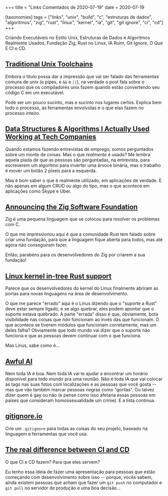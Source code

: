 +++
title = "Links Comentados de 2020-07-19"
date = 2020-07-19

[taxonomies]
tags = ["links", "unix", "build", "c", "estruturas de dados", "algoritmos",
"zig", "rust", "linux", "kernel", "ia", "git", "git ignore", "ci", "cd"]
+++

Criando Executáveis no Estilo Unix, Estruturas de Dados e Algoritmos Realmente
Usados, Fundação Zig, Rust no Linux, IA Ruim, Git Ignore, O Que É CI e CD.

<!-- more -->

## [Traditional Unix Toolchains](https://bsdimp.blogspot.com/2020/07/traditional-unix-toolchains.html?m=1)

Embora o título possa dar a impressão que vai ser falado das ferramentas
comuns de unix (e pipes, e `&&` e `||`), na verdade o post fala sobre o
processo que os compiladores unix fazem quando estão convertendo seu código C
em um executável.

Pode ser um pouco sucinto, mas e sucinto nos lugares certos. Explica bem todo
o processo, as ferramentas envolvidas e o que elas fazem no processo inteiro.

## [Data Structures & Algorithms I Actually Used Working at Tech Companies](https://blog.pragmaticengineer.com/data-structures-and-algorithms-i-actually-used-day-to-day/)

Quando estamos fazendo entrevistas de emprego, somos perguntados sobre um
monte de coisas. Mas o que _realmente_ é usado? Me lembra aquela piada de que
as pessoas são perguntadas, na entrevista, para escreverem um algoritmo para
inverter uma árvoce binária, mas o trabalho é mover um botão 2 píxeis para a
esquerda.

Mas é bom saber o que é realmente utilizado, em aplicações de verdade. E não
apenas em algum CRUD ou algo do tipo, mas o que acontece em aplicações como
Skype e Uber.

## [Announcing the Zig Software Foundation](https://ziglang.org/news/announcing-zig-software-foundation.html)

Zig é uma pequena linguagem que se colocou para resolver os problemas com C.

O que me impressionou aqui é que a comunidade Rust tem falado sobre criar uma
fundação, para que a linguagem fique aberta para todos, mas até agora não
conseguiram fazer.

Então, parabéns para os desenvolvedores do Zig por criarem a sua fundação!

## [Linux kernel in-tree Rust support](https://lkml.org/lkml/2020/7/10/1261)

Parece que os desenvolvedores do kernel do Linux finalmente abriram as portas
para novas linguagens na área de desenvolvimento.

O que me parece "errado" aqui é o Linus dizendo que o "suporte a Rust" deve
estar sempre ligado, e se algo quebrar, eles podem apontar que o suporte
estava quebrado. A parte "errada" disso é que, obviamente, bota visibilidade
nas coisas que _não_ funcionam ao invés das que funcionam. O que acontece se
tiverem módulos que funcionam corretamente, mas um deles falha? Obviamente que
todo mundo vai dizer que o suporte não funciona e que as pessoas devem
continuar com o que funciona.

Mas Linus, sabe como é...

## [Awful AI](https://github.com/daviddao/awful-ai)

Nem toda IA é boa. Nem toda IA vai te ajudar a encontrar um horário disponível
para todo mundo pra uma reunião. Não é toda IA que vai colocar as tags nas
suas fotos com localizações e as pessoas que você gosta -- mas que vão também
marcar pessoas negras como "gorilas". Ou talvez dizer quem é gay ou não (e
pense como isso afetaria essas pessoas em países que consideram
homossexualidade um crime). E a lista continua.

## [gitignore.io](https://www.toptal.com/developers/gitignore)

Crie um `.gitignore` para todas as coisas do seu projeto, baseado na linguagem
e ferramentas que você usa.

## [The real difference between CI and CD](https://fire.ci/blog/the-difference-between-ci-and-cd/)

O que CI e CD fazem? Para que eles servem?

Eu tenho essa ideia de fazer uma apresentação para pessoas que estão começando
com desenvolvimento sobre isso -- porque, vocês sabem, ainda existem pessoas
que acham que fazer um `git push` no computador e `git pull` no servidor de
produção e uma boa decisão...

<!-- 
vim:spelllang=pt:
-->
